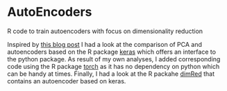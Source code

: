 # AutoEncoders
R code to train autoencoders with focus on dimensionality reduction

Inspired by [this blog post](https://gradientdescending.com/pca-vs-autoencoders-for-dimensionality-reduction/) I had a look at the comparison of PCA and autoencoders based on the R package [keras](https://cran.r-project.org/web/packages/keras/vignettes/index.html) which offers
an interface to the python package. As result of my own analyses, I added corresponding code using the R package [torch](https://torch.mlverse.org/) as it has no dependency on python which can be handy at times. Finally, I had a look at the R packahe [dimRed](https://cran.r-project.org/web/packages/dimRed/) 
that contains an autoencoder based on keras.
